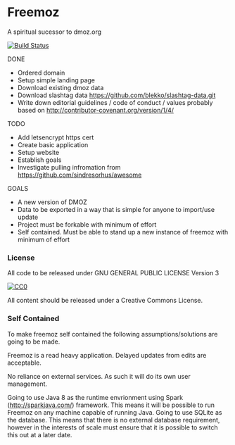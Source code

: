 # Freemoz
A spiritual sucessor to dmoz.org

[![Build Status](https://circleci.com/gh/boyter/freemoz/tree/master.svg?style=shield&circle-token=:circle-token)](https://circleci.com/gh/boyter/freemoz/tree/master)

DONE
- Ordered domain
- Setup simple landing page
- Download existing dmoz data
- Download slashtag data https://github.com/blekko/slashtag-data.git
- Write down editorial guidelines / code of conduct / values probably based on http://contributor-covenant.org/version/1/4/

TODO
- Add letsencrypt https cert
- Create basic application
- Setup website
- Establish goals
- Investigate pulling infromation from https://github.com/sindresorhus/awesome

GOALS
- A new version of DMOZ
- Data to be exported in a way that is simple for anyone to import/use update
- Project must be forkable with minimum of effort
- Self contained. Must be able to stand up a new instance of freemoz with minimum of effort


### License

All code to be released under GNU GENERAL PUBLIC LICENSE Version 3

[![CC0](http://mirrors.creativecommons.org/presskit/buttons/88x31/svg/cc-zero.svg)](https://creativecommons.org/publicdomain/zero/1.0/)

All content should be released under a Creative Commons License.

### Self Contained

To make freemoz self contained the following assumptions/solutions are going to be made.

Freemoz is a read heavy application. Delayed updates from edits are acceptable.

No reliance on external services. As such it will do its own user management.

Going to use Java 8 as the runtime envrionment using Spark (http://sparkjava.com/) framework. This means
it will be possible to run Freemoz on any machine capable of running Java. Going to use SQLite
as the database. This means that there is no external database requirement, however in the interests
of scale must ensure that it is possible to switch this out at a later date.
